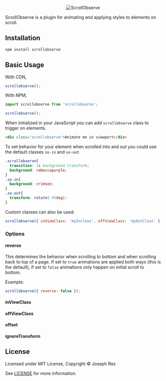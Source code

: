 <div align="center">

![ScrollObserve]()

</div>

ScrollObserve is a plugin for animating and applying styles to elements on scroll.

## Installation

```bash
npm install scrollobserve
```

## Basic Usage
With CDN,

```js
scrollobserve();
```

With NPM,
```js
import scrollobserve from 'scrollobserve';

scrollobserve();
```

When initialized in your JavaScript you can add `scrollobserve` class to trigger on elements.

```html
<div class="scrollobserve">Animate me in viewport</div>
```

To set behavior for your element when scrolled into and out you could use the default classes `so-in` and `so-out`

```css
.scrollobserve{
  transition: 1s background transform;
  background: rebeccapurple;
}
.so-in{
  background: crimson;
}
.so-out{
  transform: rotate(-45deg);
}
```

Custom classes can also be used:

```js
scrollobserve({ inViewClass: 'myInclass', offViewClass: 'myOutClass' }, '.scrolltrigger');
```

### Options

#### reverse
This determines the behavior when scrolling to bottom and when scrolling back to top of a page. If set to `true` animations are applied both ways (this is the default), if set to `false` animations only happen on initial scroll to bottom.

Example:
```js
scrollobserve({ reverse: false });
```

#### inViewClass
#### offViewClass
#### offset
#### ignoreTransform


## License
Licensed under MIT License, Copyright © Joseph Rex

See [LICENSE](https://github.com/josephrexme/scrollobserve/blob/master/LICENSE) for more information.
